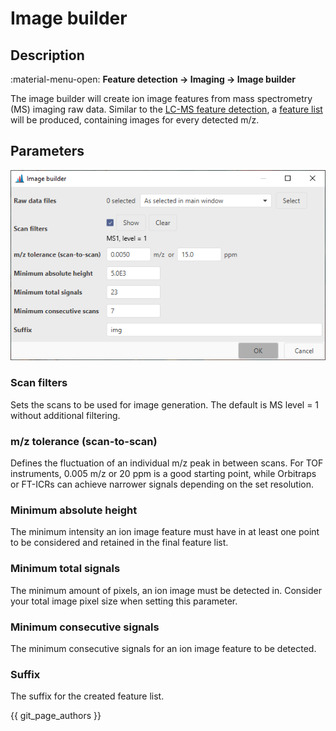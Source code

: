 # Image builder

## Description

:material-menu-open: **Feature detection → Imaging → Image builder**

The image builder will create ion image features from mass spectrometry (MS) imaging raw data.
Similar to the [LC-MS feature detection](../../lc-ms_featdet/featdet_adap_chromatogram_builder/adap-chromatogram-builder.md), a
[feature list](../../lc-ms_featdet/featdet_results/featdet_results.md) will be produced, containing images for every
detected m/z.

## Parameters

![image](parameters_image_builder.png)

### Scan filters

Sets the scans to be used for image generation. The default is MS level = 1 without additional
filtering.

### m/z tolerance (scan-to-scan)

Defines the fluctuation of an individual m/z peak in between scans. For TOF instruments, 0.005 m/z
or 20 ppm is a good starting point, while Orbitraps or FT-ICRs can achieve narrower signals
depending on the
set resolution.

### Minimum absolute height

The minimum intensity an ion image feature must have in at least one point to be considered and
retained in the final feature list.

### Minimum total signals

The minimum amount of pixels, an ion image must be detected in. Consider your total image pixel size
when setting this parameter.

### Minimum consecutive signals

The minimum consecutive signals for an ion image feature to be detected.

### Suffix

The suffix for the created feature list.

{{ git_page_authors }}
